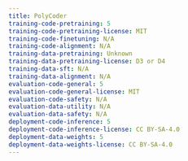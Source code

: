 ```yaml
---
title: PolyCoder
training-code-pretraining: 5
training-code-pretraining-license: MIT
training-code-finetuning: N/A
training-code-alignment: N/A
training-data-pretraining: Unknown
training-data-pretraining-license: D3 or D4
training-data-sft: N/A
training-data-alignment: N/A
evaluation-code-general: 5
evaluation-code-general-license: MIT
evaluation-code-safety: N/A
evaluation-data-utility: N/A
evaluation-data-safety: N/A
deployment-code-inference: 5
deployment-code-inference-license: CC BY-SA-4.0
deployment-data-weights: 5
deployment-data-weights-license: CC BY-SA-4.0
---
```

